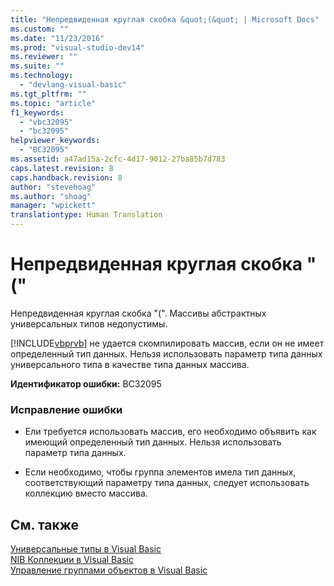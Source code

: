 ```yaml
---
title: "Непредвиденная круглая скобка &quot;(&quot; | Microsoft Docs"
ms.custom: ""
ms.date: "11/23/2016"
ms.prod: "visual-studio-dev14"
ms.reviewer: ""
ms.suite: ""
ms.technology: 
  - "devlang-visual-basic"
ms.tgt_pltfrm: ""
ms.topic: "article"
f1_keywords: 
  - "vbc32095"
  - "bc32095"
helpviewer_keywords: 
  - "BC32095"
ms.assetid: a47ad15a-2cfc-4d17-9012-27ba85b7d783
caps.latest.revision: 8
caps.handback.revision: 8
author: "stevehoag"
ms.author: "shoag"
manager: "wpickett"
translationtype: Human Translation
---
```

# Непредвиденная круглая скобка &quot;(&quot;
Непредвиденная круглая скобка "\(". Массивы абстрактных универсальных типов недопустимы.  
  
 [!INCLUDE[vbprvb](../../csharp/programming-guide/concepts/linq/includes/vbprvb_md.md)] не удается скомпилировать массив, если он не имеет определенный тип данных. Нельзя использовать параметр типа данных универсального типа в качестве типа данных массива.  
  
 **Идентификатор ошибки:** BC32095  
  
### Исправление ошибки  
  
-   Ели требуется использовать массив, его необходимо объявить как имеющий определенный тип данных. Нельзя использовать параметр типа данных.  
  
-   Если необходимо, чтобы группа элементов имела тип данных, соответствующий параметру типа данных, следует использовать коллекцию вместо массива.  
  
## См. также  
 [Универсальные типы в Visual Basic](../../visual-basic/programming-guide/language-features/data-types/generic-types.md)   
 [NIB Коллекции в Visual Basic](http://msdn.microsoft.com/ru-ru/8b2b7845-2251-4573-8dd3-c9f9c0a66a21)   
 [Управление группами объектов в Visual Basic](http://msdn.microsoft.com/ru-ru/50be4910-4732-4d5f-a18a-055a162e9037)